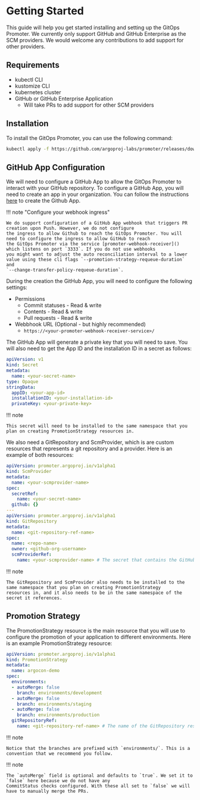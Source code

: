 # Getting Started

This guide will help you get started installing and setting up the GitOps Promoter. We currently only support
GitHub and GitHub Enterprise as the SCM providers. We would welcome any contributions to add support for other
providers.

## Requirements

* kubectl CLI
* kustomize CLI
* kubernetes cluster
* GitHub or GitHub Enterprise Application
  * Will take PRs to add support for other SCM providers

## Installation

To install the GitOps Promoter, you can use the following command:

```bash
kubectl apply -f https://github.com/argoproj-labs/promoter/releases/download/latest/install.yaml
```

## GitHub App Configuration
We will need to configure a GitHub App to allow the GitOps Promoter to interact with your GitHub repository.
To configure a GitHub App, you will need to create an app in your organization. You can follow the
instructions [here](https://docs.github.com/en/developers/apps/creating-a-github-app) to create the Github App.

!!! note "Configure your webhook ingress"

    We do support configuration of a GitHub App webhook that triggers PR creation upon Push. However, we do not configure
    the ingress to allow Github to reach the GitOps Promoter. You will need to configure the ingress to allow GitHub to reach 
    the GitOps Promoter via the service [promoter-webhook-receiver]() which listens on port `3333`. If you do not use webhooks 
    you might want to adjust the auto reconciliation interval to a lower value using these cli flags `--promotion-strategy-requeue-duration` and
    `--change-transfer-policy-requeue-duration`.

During the creation the GitHub App, you will need to configure the following settings:

* Permissions
  * Commit statuses - Read & write
  * Contents - Read & write
  * Pull requests - Read & write
* Webbhook URL (Optional - but highly recommended)
  * `https://<your-promoter-webhook-receiver-service>/`

The GitHub App will generate a private key that you will need to save. You will also need to get the App ID and the
installation ID in a secret as follows:

```yaml
apiVersion: v1
kind: Secret
metadata:
  name: <your-secret-name>
type: Opaque
stringData:
  appID: <your-app-id>
  installationID: <your-installation-id>
  privateKey: <your-private-key>
```

!!! note 

    This secret will need to be installed to the same namespace that you plan on creating PromotionStrategy resources in.



We also need a GitRepository and ScmProvider, which is are custom resources that represents a git repository and a provider. 
Here is an example of both resources:

```yaml
apiVersion: promoter.argoproj.io/v1alpha1
kind: ScmProvider
metadata:
  name: <your-scmprovider-name>
spec:
  secretRef:
    name: <your-secret-name>
  github: {}
---
apiVersion: promoter.argoproj.io/v1alpha1
kind: GitRepository
metadata:
  name: <git-repository-ref-name>
spec:
  name: <repo-name>
  owner: <github-org-username>
  scmProviderRef:
    name: <your-scmprovider-name> # The secret that contains the GitHub App configuration
```

!!! note 

    The GitRepository and ScmProvider also needs to be installed to the same namespace that you plan on creating PromotionStrategy 
    resources in, and it also needs to be in the same namespace of the secret it references.


## Promotion Strategy

The PromotionStrategy resource is the main resource that you will use to configure the promotion of your application to different environments.
Here is an example PromotionStrategy resource:

```yaml
apiVersion: promoter.argoproj.io/v1alpha1
kind: PromotionStrategy
metadata:
  name: argocon-demo
spec:
  environments:
  - autoMerge: false
    branch: environments/development
  - autoMerge: false
    branch: environments/staging
  - autoMerge: false
    branch: environments/production
  gitRepositoryRef:
    name: <git-repository-ref-name> # The name of the GitRepository resource
```

!!! note 

    Notice that the branches are prefixed with `environments/`. This is a convention that we recommend you follow.

!!! note 

    The `autoMerge` field is optional and defaults to `true`. We set it to `false` here because we do not have any
    CommitStatus checks configured. With these all set to `false` we will have to manually merge the PRs.
